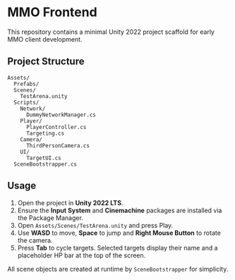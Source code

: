 # MMO Frontend

This repository contains a minimal Unity 2022 project scaffold for early MMO client development.

## Project Structure

```
Assets/
  Prefabs/
  Scenes/
    TestArena.unity
  Scripts/
    Network/
      DummyNetworkManager.cs
    Player/
      PlayerController.cs
      Targeting.cs
    Camera/
      ThirdPersonCamera.cs
    UI/
      TargetUI.cs
  SceneBootstrapper.cs
```

## Usage

1. Open the project in **Unity 2022 LTS**.
2. Ensure the **Input System** and **Cinemachine** packages are installed via the Package Manager.
3. Open `Assets/Scenes/TestArena.unity` and press Play.
4. Use **WASD** to move, **Space** to jump and **Right Mouse Button** to rotate the camera.
5. Press **Tab** to cycle targets. Selected targets display their name and a placeholder HP bar at the top of the screen.

All scene objects are created at runtime by `SceneBootstrapper` for simplicity.

